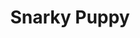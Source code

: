 ---
title: "Snarky Puppy"
summary: "Snarky Puppy is a Brooklyn, New York-based instrumental fusion band led by Grammy Award-winning bassist, composer and producer Michael League. Formed in Denton, Texas in 2004, the band features a collective of nearly 40 musicians, referred to as \"The Fam\" on their recordings and tours. The musicians perform on a variety of instruments including guitars, pianos, keyboards, woodwinds, brass, percussion and strings. Many of the current and former band members were once students at the University of North Texas."
image: "snarky-puppy.jpg"
---